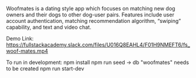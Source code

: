 Woofmates is a dating style app which focuses on matching new dog owners and their dogs to other dog-user pairs. Features include user account authentication, matching recommendation algorithm, “swiping” capability, and text and video chat.

Demo Link: https://fullstackacademy.slack.com/files/U016Q8EAHL4/F01H9NMEFT6/fs_woof-mates.mp4

To run in development:
npm install
npm run seed -> db "woofmates" needs to be created
npm run start-dev
